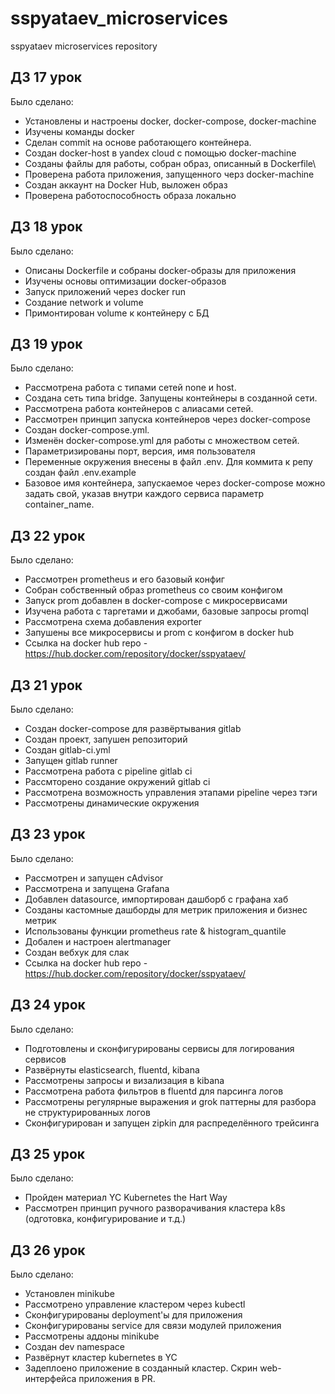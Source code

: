 # sspyataev_microservices
sspyataev microservices repository


## ДЗ 17 урок
Было сделано:
* Установлены и настроены docker, docker-compose, docker-machine
* Изучены команды docker
* Сделан commit на основе работающего контейнера.
* Создан docker-host в yandex cloud с помощью docker-machine
* Созданы файлы для работы, собран образ, описанный в Dockerfile\
* Проверена работа приложения, запущенного черз docker-machine
* Создан аккаунт на Docker Hub, выложен образ
* Проверена работоспособность образа локально

## ДЗ 18 урок
Было сделано:
* Описаны Dockerfile и собраны docker-образы для приложения
* Изучены основы оптимизации docker-образов
* Запуск приложений через docker run
* Создание network и volume
* Примонтирован volume к контейнеру с БД

## ДЗ 19 урок
Было сделано:
* Рассмотрена работа с типами сетей none и host.
* Создана сеть типа bridge. Запущены контейнеры в созданной сети.
* Рассмотрена работа контейнеров с алиасами сетей.
* Рассмотрен принцип запуска контейнеров через docker-compose
* Создан docker-compose.yml.
* Изменён docker-compose.yml для работы с множеством сетей.
* Параметризированы порт, версия, имя пользователя
* Переменные окружения внесены в файл .env. Для коммита к репу создан файл .env.example
* Базовое имя контейнера, запускаемое через docker-compose можно задать свой, указав внутри каждого сервиса параметр container_name.

## ДЗ 22 урок
Было сделано:
* Рассмотрен prometheus и его базовый конфиг
* Собран собственный образ prometheus со своим конфигом
* Запуск prom добавлен в docker-compose с микросервисами
* Изучена работа с таргетами и джобами, базовые запросы promql
* Рассмотрена схема добавления exporter
* Запушены все микросервисы и prom с конфигом в docker hub
* Ссылка на docker hub repo - https://hub.docker.com/repository/docker/sspyataev/

## ДЗ 21 урок
Было сделано:
* Создан docker-compose для развёртывания gitlab
* Создан проект, запушен репозиторий
* Создан gitlab-ci.yml
* Запущен gitlab runner
* Рассмотрена работа с pipeline gitlab ci
* Рассмторено создание окружений gitlab ci
* Рассмотрена возможность управления этапами pipeline через тэги
* Рассмотрены динамические окружения

## ДЗ 23 урок
Было сделано:
* Рассмотрен и запущен cAdvisor
* Рассмотрена и запущена Grafana
* Добавлен datasource, импортирован дашборб с графана хаб
* Созданы кастомные дашборды для метрик приложения и бизнес метрик
* Использованы функции prometheus rate & histogram_quantile
* Добален и настроен alertmanager
* Создан вебхук для слак
* Ссылка на docker hub repo - https://hub.docker.com/repository/docker/sspyataev/

## ДЗ 24 урок
Было сделано:
* Подготовлены и сконфигурированы сервисы для логирования сервисов
* Развёрнуты elasticsearch, fluentd, kibana
* Рассмотрены запросы и визализация в kibana
* Рассмотрена работа фильтров в fluentd для парсинга логов
* Рассмотрены регулярные выражения и grok паттерны для разбора не структурированных логов
* Сконфигурирован и запущен zipkin для распределённого трейсинга

## ДЗ 25 урок
Было сделано:
* Пройден материал YC Kubernetes the Hart Way
* Рассмотрен принцип ручного разворачивания кластера k8s (одготовка, конфигурирование и т.д.)

## ДЗ 26 урок
Было сделано:
* Установлен minikube
* Рассмотрено управление кластером через kubectl
* Сконфигурированы deployment'ы для приложения
* Сконфигурированы service для связи модулей приложения
* Рассмотрены аддоны minikube
* Создан dev namespace
* Развёрнут кластер kubernetes в YC
* Задеплоено приложение в созданный кластер. Скрин web-интерфейса приложения в PR.
